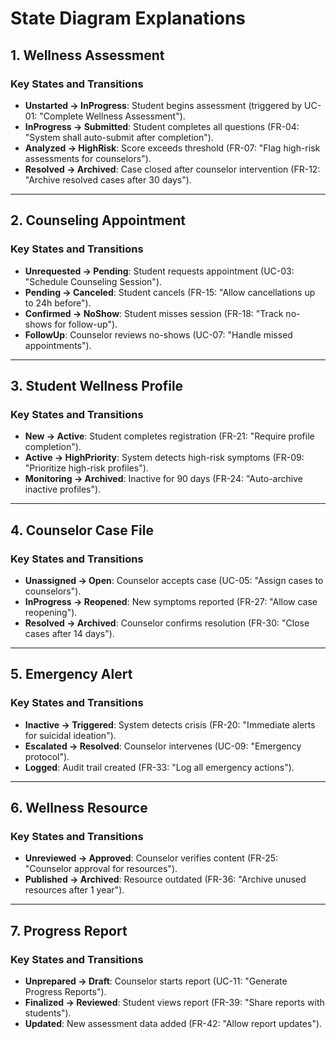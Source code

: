 # State Diagram Explanations

## 1. Wellness Assessment
### Key States and Transitions
- **Unstarted → InProgress**: Student begins assessment (triggered by UC-01: "Complete Wellness Assessment").
- **InProgress → Submitted**: Student completes all questions (FR-04: "System shall auto-submit after completion").
- **Analyzed → HighRisk**: Score exceeds threshold (FR-07: "Flag high-risk assessments for counselors").
- **Resolved → Archived**: Case closed after counselor intervention (FR-12: "Archive resolved cases after 30 days").

---

## 2. Counseling Appointment
### Key States and Transitions
- **Unrequested → Pending**: Student requests appointment (UC-03: "Schedule Counseling Session").
- **Pending → Canceled**: Student cancels (FR-15: "Allow cancellations up to 24h before").
- **Confirmed → NoShow**: Student misses session (FR-18: "Track no-shows for follow-up").
- **FollowUp**: Counselor reviews no-shows (UC-07: "Handle missed appointments").

---

## 3. Student Wellness Profile
### Key States and Transitions
- **New → Active**: Student completes registration (FR-21: "Require profile completion").
- **Active → HighPriority**: System detects high-risk symptoms (FR-09: "Prioritize high-risk profiles").
- **Monitoring → Archived**: Inactive for 90 days (FR-24: "Auto-archive inactive profiles").

---

## 4. Counselor Case File
### Key States and Transitions
- **Unassigned → Open**: Counselor accepts case (UC-05: "Assign cases to counselors").
- **InProgress → Reopened**: New symptoms reported (FR-27: "Allow case reopening").
- **Resolved → Archived**: Counselor confirms resolution (FR-30: "Close cases after 14 days").

---

## 5. Emergency Alert
### Key States and Transitions
- **Inactive → Triggered**: System detects crisis (FR-20: "Immediate alerts for suicidal ideation").
- **Escalated → Resolved**: Counselor intervenes (UC-09: "Emergency protocol").
- **Logged**: Audit trail created (FR-33: "Log all emergency actions").

---

## 6. Wellness Resource
### Key States and Transitions
- **Unreviewed → Approved**: Counselor verifies content (FR-25: "Counselor approval for resources").
- **Published → Archived**: Resource outdated (FR-36: "Archive unused resources after 1 year").

---

## 7. Progress Report
### Key States and Transitions
- **Unprepared → Draft**: Counselor starts report (UC-11: "Generate Progress Reports").
- **Finalized → Reviewed**: Student views report (FR-39: "Share reports with students").
- **Updated**: New assessment data added (FR-42: "Allow report updates").
